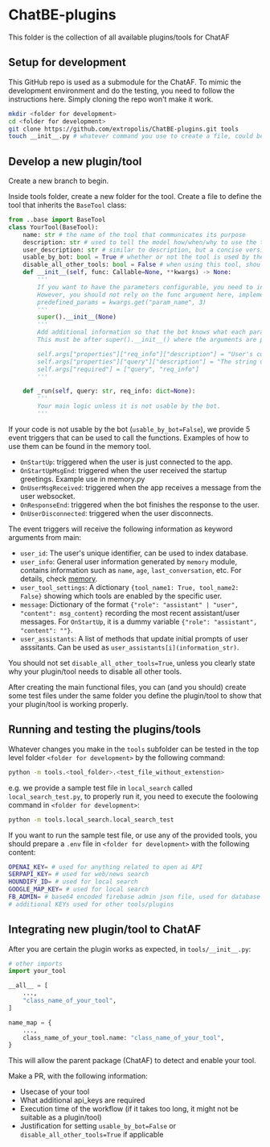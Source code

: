# ChatBE-plugins

This folder is the collection of all available plugins/tools for ChatAF

## Setup for development

This GitHub repo is used as a submodule for the ChatAF. To mimic the development environment and do the testing, you need to follow the instructions here. Simply cloning the repo won't make it work.

```bash
mkdir <folder for development>
cd <folder for development>
git clone https://github.com/extropolis/ChatBE-plugins.git tools
touch __init__.py # whatever command you use to create a file, could be different on different platforms.
```

## Develop a new plugin/tool

Create a new branch to begin.

Inside tools folder, create a new folder for the tool. Create a file to define the tool that inherits the `BaseTool` class:

```python
from ..base import BaseTool
class YourTool(BaseTool):
    name: str # the name of the tool that communicates its purpose
    description: str # used to tell the model how/when/why to use the tool. You can provide few-shot examples as a part of the description.
    user_description: str # similar to description, but a concise version, shown to the user
    usable_by_bot: bool = True # whether or not the tool is used by the bot duirng chat
    disable_all_other_tools: bool = False # when using this tool, should all other tools be disabled?
    def __init__(self, func: Callable=None, **kwargs) -> None:
        '''
        If you want to have the parameters configurable, you need to inform the dev team in your PR, so the dev team can properly configure it in the actual code that uses the tool. 
        However, you should not rely on the func argument here, implement your main logic in `_run` instead.
        predefined_params = kwargs.get("param_name", 3)
        '''
        super().__init__(None)
        '''
        Add additional information so that the bot knows what each parameter is used for and which of them are required. 
        This must be after super().__init__() where the arguments are parsed properly.

        self.args["properties"]["req_info"]["description"] = "User's current location. If you don't know user's location, you should still include empty dict {} as req_info in the arguments"
        self.args["properties"]["query"]["description"] = "The string used to search. Make it as concise as possible"
        self.args["required"] = ["query", "req_info"]
        '''

    def _run(self, query: str, req_info: dict=None):
        '''
        Your main logic unless it is not usable by the bot.
        '''
```

If your code is not usable by the bot (`usable_by_bot=False`), we provide 5 event triggers that can be used to call the functions. Examples of how to use them can be found in the memory tool.

- `OnStartUp`: triggered when the user is just connected to the app. 
- `OnStartUpMsgEnd`: triggered when the user received the startup greetings. Example use in memory.py
- `OnUserMsgReceived`: triggered when the app receives a message from the user websocket.
- `OnResponseEnd`: triggered when the bot finishes the response to the user.
- `OnUserDisconnected`: triggered when the user disconnects.

The event triggers will receive the following information as keyword arguments from main:
- `user_id`: The user's unique identifier, can be used to index database. 
- `user_info`: General user information generated by `memory` module, contains information such as `name`, `age`, `last_conversation`, etc. For details, check [memory](./memory/memory.py).
- `user_tool_settings`: A dictionary `{tool_name1: True, tool_name2: False}` showing which tools are enabled by the specific user.
- `message`: Dictionary of the format `{"role": "assistant" | "user", "content": msg_content}` recording the most recent assistant/user messages. For `OnStartUp`, it is a dummy variable `{"role": "assistant", "content": ""}`.
- `user_assistants`: A list of methods that update initial prompts of user asssitants. Can be used as `user_assistants[i](information_str)`. 

You should not set `disable_all_other_tools=True`, unless you clearly state why your plugin/tool needs to disable all other tools.

After creating the main functional files, you can (and you should) create some test files under the same folder you define the plugin/tool to show that your plugin/tool is working properly.

## Running and testing the plugins/tools

Whatever changes you make in the `tools` subfolder can be tested in the top level folder `<folder for development>` by the following command:

```bash
python -m tools.<tool_folder>.<test_file_without_extenstion>
```

e.g. we provide a sample test file in `local_search` called `local_search_test.py`, to properly run it, you need to execute the foolowing command in `<folder for development>`:

```bash
python -m tools.local_search.local_search_test
```

If you want to run the sample test file, or use any of the provided tools, you should prepare a `.env` file in `<folder for development>` with the following content:

```bash
OPENAI_KEY= # used for anything related to open ai API
SERPAPI_KEY= # used for web/news search
HOUNDIFY_ID= # used for local search
GOOGLE_MAP_KEY= # used for local search
FB_ADMIN= # base64 encoded firebase admin json file, used for database for memory.
# additional KEYs used for other tools/plugins
```

## Integrating new plugin/tool to ChatAF

After you are certain the plugin works as expected, in `tools/__init__.py`:

```python
# other imports
import your_tool

__all__ = [
    ...,
    "class_name_of_your_tool",
]

name_map = {
    ...,
    class_name_of_your_tool.name: "class_name_of_your_tool",
}
```

This will allow the parent package (ChatAF) to detect and enable your tool.

Make a PR, with the following information:
- Usecase of your tool
- What additional api_keys are required
- Execution time of the workflow (if it takes too long, it might not be suitable as a plugin/tool)
- Justification for setting `usable_by_bot=False` or `disable_all_other_tools=True` if applicable
